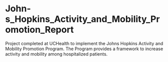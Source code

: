 # John-s_Hopkins_Activity_and_Mobility_Promotion_Report
Project completed at UCHealth to implement the Johns Hopkins Activity and Mobility Promotion Program. The Program provides a framework to increase activity and mobility among hospitalized patients.
